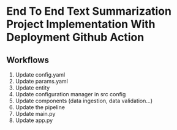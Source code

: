 # End To End Text Summarization Project Implementation With Deployment Github Action

## Workflows

1. Update config.yaml
2. Update params.yaml
3. Update entity
4. Update configuration manager in src config
5. Update components (data ingestion, data validation...)
6. Update the pipeline
7. Update main.py
8. Update app.py 